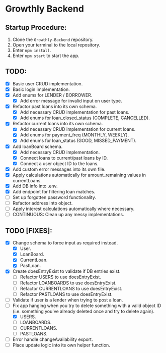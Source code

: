 # Growthly Backend

## Startup Procedure:

1. Clone the `Growthly-Backend` repository.
2. Open your terminal to the local repository.
3. Enter `npm install`.
4. Enter `npm start` to start the app.

## TODO:

- [x] Basic user CRUD implementation.
- [x] Basic login implementation.
- [x] Add enums for LENDER / BORROWER.
  - [x] Add error message for invalid input on user type.
- [x] Refactor past loans into its own schema.
  - [x] Add necessary CRUD implementation for past loans.
  - [x] Add enums for loan_closed_status (COMPLETE, CANCELLED).
- [x] Refactor current loans into its own schema.
  - [x] Add necessary CRUD implementation for current loans.
  - [x] Add enums for payment_freq (MONTHLY, WEEKLY).
  - [x] Add enums for loan_status (GOOD, MISSED_PAYMENT).
- [x] Add loanBoard schema.
  - [x] Add necessary CRUD implementation.
  - [x] Connect loans to current/past loans by ID.
  - [x] Connect a user object ID to the loans.
- [x] Add custom error messages into its own file.
- [x] Apply calculations automatically for amount_remaining values in currentLoans.
- [x] Add DB info into .env.
- [x] Add endpoint for filtering loan matches.
- [ ] Set up forgotten password functionality.
- [ ] Refactor address into object.
- [ ] Apply interest calculations automatically where necessary.
- [ ] CONTINUOUS: Clean up any messy implementations.

## TODO [FIXES]:

- [x] Change schema to force input as required instead.
  - [x] User.
  - [x] LoanBoard.
  - [x] CurrentLoan.
  - [x] PastLoan.
- [x] Create doesEntryExist to validate if DB entries exist.
  - [ ] Refactor USERS to use doesEntryExist.
  - [ ] Refactor LOANBOARDS to use doesEntryExist.
  - [ ] Refactor CURRENTLOANS to use doesEntryExist.
  - [ ] Refactor PASTLOANS to use doesEntryExist.
- [ ] Validate if user is a lender when trying to post a loan.
- [ ] Fix app hanging when you try to delete something with a valid object ID (i.e. something you've already deleted once and try to delete again).
  - [x] USERS.
  - [ ] LOANBOARDS.
  - [ ] CURRENTLOANS.
  - [ ] PASTLOANS.
- [ ] Error handle changeAvailability export.
- [ ] Place update logic into its own helper function.
